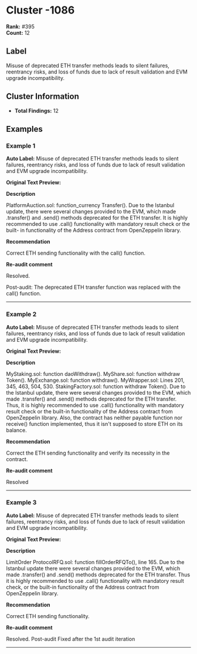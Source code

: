 # Cluster -1086

**Rank:** #395  
**Count:** 12  

## Label
Misuse of deprecated ETH transfer methods leads to silent failures, reentrancy risks, and loss of funds due to lack of result validation and EVM upgrade incompatibility.

## Cluster Information
- **Total Findings:** 12

## Examples

### Example 1

**Auto Label:** Misuse of deprecated ETH transfer methods leads to silent failures, reentrancy risks, and loss of funds due to lack of result validation and EVM upgrade incompatibility.  

**Original Text Preview:**

**Description**

PlatformAuction.sol: function_currency Transfer().
Due to the Istanbul update, there were several changes provided to the EVM, which made .transfer() and .send() methods deprecated for the ETH transfer. It is highly recommended to use .call() functionality with mandatory result check or the built- in functionality of the Address contract from OpenZeppelin library.

**Recommendation**

Correct ETH sending functionality with the call() function.

**Re-audit comment**

Resolved.

Post-audit:
The deprecated ETH transfer function was replaced with the call() function.

---
### Example 2

**Auto Label:** Misuse of deprecated ETH transfer methods leads to silent failures, reentrancy risks, and loss of funds due to lack of result validation and EVM upgrade incompatibility.  

**Original Text Preview:**

**Description**

MyStaking.sol: function daoWithdraw().
MyShare.sol: function withdraw Token().
MyExchange.sol: function withdraw().
MyWrapper.sol: Lines 201, 345, 463, 504, 530.
StakingFactory.sol: function withdraw Token().
Due to the Istanbul update, there were several changes provided to the EVM, which made .transfer() and .send() methods deprecated for the ETH transfer. Thus, it is highly recommended to use .call() functionality with mandatory result check or the built-in functionality of the Address contract from OpenZeppelin library. Also, the contract has neither payable function nor receive() function implemented, thus it isn't supposed to store ETH on its balance.

**Recommendation**

Correct the ETH sending functionality and verify its necessity in the contract.

**Re-audit comment**

Resolved

---
### Example 3

**Auto Label:** Misuse of deprecated ETH transfer methods leads to silent failures, reentrancy risks, and loss of funds due to lack of result validation and EVM upgrade incompatibility.  

**Original Text Preview:**

**Description**

LimitOrder ProtocolRFQ.sol: function fillOrderRFQTo(), line 165. Due to the Istanbul update there were several changes provided to the EVM, which made .transfer() and .send() methods deprecated for the ETH transfer. Thus it is highly recommended to use .call() functionality with mandatory result check, or the built-in functionality of the Address contract from OpenZeppelin library.

**Recommendation**

Correct ETH sending functionality.

**Re-audit comment**

Resolved.
Post-audit
Fixed after the 1st audit iteration

---
